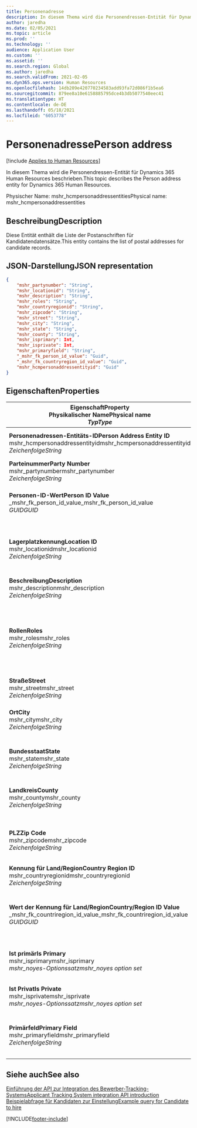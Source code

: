 ```yaml
---
title: Personenadresse
description: In diesem Thema wird die Personendressen-Entität für Dynamics 365 Human Resources beschrieben.
author: jaredha
ms.date: 02/05/2021
ms.topic: article
ms.prod: ''
ms.technology: ''
audience: Application User
ms.custom: ''
ms.assetid: ''
ms.search.region: Global
ms.author: jaredha
ms.search.validFrom: 2021-02-05
ms.dyn365.ops.version: Human Resources
ms.openlocfilehash: 14db209e420770234583add93fa72d086f1b5ea6
ms.sourcegitcommit: 879ee8a10e6158885795dce4b3db5077540eec41
ms.translationtype: HT
ms.contentlocale: de-DE
ms.lasthandoff: 05/18/2021
ms.locfileid: "6053778"
---
```

# <a name="person-address"></a><span data-ttu-id="923b4-103">Personenadresse</span><span class="sxs-lookup"><span data-stu-id="923b4-103">Person address</span></span>

[!include [Applies to Human Resources](../includes/applies-to-hr.md)]

<span data-ttu-id="923b4-104">In diesem Thema wird die Personendressen-Entität für Dynamics 365 Human Resources beschrieben.</span><span class="sxs-lookup"><span data-stu-id="923b4-104">This topic describes the Person address entity for Dynamics 365 Human Resources.</span></span>

<span data-ttu-id="923b4-105">Physischer Name: mshr_hcmpersonaddressentities</span><span class="sxs-lookup"><span data-stu-id="923b4-105">Physical name: mshr_hcmpersonaddressentities</span></span>

## <a name="description"></a><span data-ttu-id="923b4-106">Beschreibung</span><span class="sxs-lookup"><span data-stu-id="923b4-106">Description</span></span>

<span data-ttu-id="923b4-107">Diese Entität enthält die Liste der Postanschriften für Kandidatendatensätze.</span><span class="sxs-lookup"><span data-stu-id="923b4-107">This entity contains the list of postal addresses for candidate records.</span></span>

## <a name="json-representation"></a><span data-ttu-id="923b4-108">JSON-Darstellung</span><span class="sxs-lookup"><span data-stu-id="923b4-108">JSON representation</span></span>

```json
{
    "mshr_partynumber": "String",
    "mshr_locationid": "String",
    "mshr_description": "String",
    "mshr_roles": "String",
    "mshr_countryregionid": "String",
    "mshr_zipcode": "String",
    "mshr_street": "String",
    "mshr_city": "String",
    "mshr_state": "String",
    "mshr_county": "String",
    "mshr_isprimary": Int,
    "mshr_isprivate": Int,
    "mshr_primaryfield": "String",
    "_mshr_fk_person_id_value": "Guid",
    "_mshr_fk_countryregion_id_value": "Guid",
    "mshr_hcmpersonaddressentityid": "Guid"
}
```

## <a name="properties"></a><span data-ttu-id="923b4-109">Eigenschaften</span><span class="sxs-lookup"><span data-stu-id="923b4-109">Properties</span></span>

| <span data-ttu-id="923b4-110">Eigenschaft</span><span class="sxs-lookup"><span data-stu-id="923b4-110">Property</span></span><br><span data-ttu-id="923b4-111">**Physikalischer Name**</span><span class="sxs-lookup"><span data-stu-id="923b4-111">**Physical name**</span></span><br><span data-ttu-id="923b4-112">**_Typ_**</span><span class="sxs-lookup"><span data-stu-id="923b4-112">**_Type_**</span></span> | <span data-ttu-id="923b4-113">Verwenden</span><span class="sxs-lookup"><span data-stu-id="923b4-113">Use</span></span> | <span data-ttu-id="923b4-114">Beschreibung</span><span class="sxs-lookup"><span data-stu-id="923b4-114">Description</span></span> |
| --- | --- | --- |
| <span data-ttu-id="923b4-115">**Personenadressen-Entitäts-ID**</span><span class="sxs-lookup"><span data-stu-id="923b4-115">**Person Address Entity ID**</span></span><br><span data-ttu-id="923b4-116">mshr_hcmpersonaddressentityid</span><span class="sxs-lookup"><span data-stu-id="923b4-116">mshr_hcmpersonaddressentityid</span></span><br><span data-ttu-id="923b4-117">*Zeichenfolge*</span><span class="sxs-lookup"><span data-stu-id="923b4-117">*String*</span></span> | <span data-ttu-id="923b4-118">Schreibgeschützt</span><span class="sxs-lookup"><span data-stu-id="923b4-118">Read-only</span></span><br><span data-ttu-id="923b4-119">Erforderlich</span><span class="sxs-lookup"><span data-stu-id="923b4-119">Required</span></span> | <span data-ttu-id="923b4-120">Vom System generierter eindeutiger Bezeichner für den Entitätsdatensatz.</span><span class="sxs-lookup"><span data-stu-id="923b4-120">System-generated unique identifier for the entity record.</span></span> |
| <span data-ttu-id="923b4-121">**Parteinummer**</span><span class="sxs-lookup"><span data-stu-id="923b4-121">**Party Number**</span></span><br><span data-ttu-id="923b4-122">mshr_partynumber</span><span class="sxs-lookup"><span data-stu-id="923b4-122">mshr_partynumber</span></span><br><span data-ttu-id="923b4-123">*Zeichenfolge*</span><span class="sxs-lookup"><span data-stu-id="923b4-123">*String*</span></span> | <span data-ttu-id="923b4-124">Lesen/Schreiben</span><span class="sxs-lookup"><span data-stu-id="923b4-124">Read/write</span></span><br><span data-ttu-id="923b4-125">Erforderlich</span><span class="sxs-lookup"><span data-stu-id="923b4-125">Required</span></span> | <span data-ttu-id="923b4-126">Die Kennung des Datensatzes der zugeordneten Partei (Person).</span><span class="sxs-lookup"><span data-stu-id="923b4-126">The ID of the associated party (person) record.</span></span> |
| <span data-ttu-id="923b4-127">**Personen-ID-Wert**</span><span class="sxs-lookup"><span data-stu-id="923b4-127">**Person ID Value**</span></span><br><span data-ttu-id="923b4-128">_mshr_fk_person_id_value</span><span class="sxs-lookup"><span data-stu-id="923b4-128">_mshr_fk_person_id_value</span></span><br><span data-ttu-id="923b4-129">*GUID*</span><span class="sxs-lookup"><span data-stu-id="923b4-129">*GUID*</span></span> | <span data-ttu-id="923b4-130">Schreibgeschützt</span><span class="sxs-lookup"><span data-stu-id="923b4-130">Read-only</span></span><br><span data-ttu-id="923b4-131">Erforderlich</span><span class="sxs-lookup"><span data-stu-id="923b4-131">Required</span></span><br><span data-ttu-id="923b4-132">Fremdschlüssel: mshr_dirpersonentityid von mshr_dirpersonentity</span><span class="sxs-lookup"><span data-stu-id="923b4-132">Foreign key: mshr_dirpersonentityid of mshr_dirpersonentity</span></span> | <span data-ttu-id="923b4-133">Der vom System generierte Bezeichner des Entitätsdatensatzes der Partei (Person).</span><span class="sxs-lookup"><span data-stu-id="923b4-133">The system-generated identifier of the party (person) entity record.</span></span> |
| <span data-ttu-id="923b4-134">**Lagerplatzkennung**</span><span class="sxs-lookup"><span data-stu-id="923b4-134">**Location ID**</span></span><br><span data-ttu-id="923b4-135">mshr_locationid</span><span class="sxs-lookup"><span data-stu-id="923b4-135">mshr_locationid</span></span><br><span data-ttu-id="923b4-136">*Zeichenfolge*</span><span class="sxs-lookup"><span data-stu-id="923b4-136">*String*</span></span> | <span data-ttu-id="923b4-137">Lesen/Schreiben</span><span class="sxs-lookup"><span data-stu-id="923b4-137">Read/write</span></span><br><span data-ttu-id="923b4-138">Erforderlich</span><span class="sxs-lookup"><span data-stu-id="923b4-138">Required</span></span> | <span data-ttu-id="923b4-139">Die Standortkennung des Adressdatensatzes.</span><span class="sxs-lookup"><span data-stu-id="923b4-139">The location ID of the address record.</span></span> <span data-ttu-id="923b4-140">Wird in der Entität mshr_logisticspostaladdresslocationcdsentity eingerichtet.</span><span class="sxs-lookup"><span data-stu-id="923b4-140">Set up in mshr_logisticspostaladdresslocationcdsentity entity.</span></span> |
| <span data-ttu-id="923b4-141">**Beschreibung**</span><span class="sxs-lookup"><span data-stu-id="923b4-141">**Description**</span></span><br><span data-ttu-id="923b4-142">mshr_description</span><span class="sxs-lookup"><span data-stu-id="923b4-142">mshr_description</span></span><br><span data-ttu-id="923b4-143">*Zeichenfolge*</span><span class="sxs-lookup"><span data-stu-id="923b4-143">*String*</span></span> | <span data-ttu-id="923b4-144">Lesen/Schreiben</span><span class="sxs-lookup"><span data-stu-id="923b4-144">Read/write</span></span><br><span data-ttu-id="923b4-145">Erforderlich</span><span class="sxs-lookup"><span data-stu-id="923b4-145">Required</span></span> | <span data-ttu-id="923b4-146">Eine Beschreibung der Adresse des Kandidaten.</span><span class="sxs-lookup"><span data-stu-id="923b4-146">A description of the candidate’s address.</span></span> |
| <span data-ttu-id="923b4-147">**Rollen**</span><span class="sxs-lookup"><span data-stu-id="923b4-147">**Roles**</span></span><br><span data-ttu-id="923b4-148">mshr_roles</span><span class="sxs-lookup"><span data-stu-id="923b4-148">mshr_roles</span></span><br><span data-ttu-id="923b4-149">*Zeichenfolge*</span><span class="sxs-lookup"><span data-stu-id="923b4-149">*String*</span></span> | <span data-ttu-id="923b4-150">Lesen/Schreiben</span><span class="sxs-lookup"><span data-stu-id="923b4-150">Read/write</span></span><br><span data-ttu-id="923b4-151">Erforderlich</span><span class="sxs-lookup"><span data-stu-id="923b4-151">Required</span></span> | <span data-ttu-id="923b4-152">Die für diese Adresse zugewiesenen Rollen.</span><span class="sxs-lookup"><span data-stu-id="923b4-152">The roles assigned for this address.</span></span> <span data-ttu-id="923b4-153">Sie können mehrere Rollen zuweisen.</span><span class="sxs-lookup"><span data-stu-id="923b4-153">More than one role can be assigned.</span></span> <span data-ttu-id="923b4-154">Jede Rolle sollte durch ein Semikolon getrennt werden.</span><span class="sxs-lookup"><span data-stu-id="923b4-154">Each role should be separated by a semicolon.</span></span> <span data-ttu-id="923b4-155">Gültige Werte in der Entität mshr_logisticslocationroleentity.</span><span class="sxs-lookup"><span data-stu-id="923b4-155">Valid values contained in the mshr_logisticslocationroleentity entity.</span></span> |
| <span data-ttu-id="923b4-156">**Straße**</span><span class="sxs-lookup"><span data-stu-id="923b4-156">**Street**</span></span><br><span data-ttu-id="923b4-157">mshr_street</span><span class="sxs-lookup"><span data-stu-id="923b4-157">mshr_street</span></span><br><span data-ttu-id="923b4-158">*Zeichenfolge*</span><span class="sxs-lookup"><span data-stu-id="923b4-158">*String*</span></span> | <span data-ttu-id="923b4-159">Lesen/Schreiben</span><span class="sxs-lookup"><span data-stu-id="923b4-159">Read/write</span></span><br><span data-ttu-id="923b4-160">Optional</span><span class="sxs-lookup"><span data-stu-id="923b4-160">Optional</span></span> | <span data-ttu-id="923b4-161">Die Hausnummer.</span><span class="sxs-lookup"><span data-stu-id="923b4-161">The street number.</span></span> |
| <span data-ttu-id="923b4-162">**Ort**</span><span class="sxs-lookup"><span data-stu-id="923b4-162">**City**</span></span><br><span data-ttu-id="923b4-163">mshr_city</span><span class="sxs-lookup"><span data-stu-id="923b4-163">mshr_city</span></span><br><span data-ttu-id="923b4-164">*Zeichenfolge*</span><span class="sxs-lookup"><span data-stu-id="923b4-164">*String*</span></span> | <span data-ttu-id="923b4-165">Lesen/Schreiben</span><span class="sxs-lookup"><span data-stu-id="923b4-165">Read/write</span></span><br><span data-ttu-id="923b4-166">Optional</span><span class="sxs-lookup"><span data-stu-id="923b4-166">Optional</span></span> | <span data-ttu-id="923b4-167">Die Stadt der Adresse.</span><span class="sxs-lookup"><span data-stu-id="923b4-167">The city of the address.</span></span> <span data-ttu-id="923b4-168">In der Entität mshr_logisticsaddresscityentity einrichten.</span><span class="sxs-lookup"><span data-stu-id="923b4-168">Set up in mshr_logisticsaddresscityentity entity.</span></span> |
| <span data-ttu-id="923b4-169">**Bundesstaat**</span><span class="sxs-lookup"><span data-stu-id="923b4-169">**State**</span></span><br><span data-ttu-id="923b4-170">mshr_state</span><span class="sxs-lookup"><span data-stu-id="923b4-170">mshr_state</span></span><br><span data-ttu-id="923b4-171">*Zeichenfolge*</span><span class="sxs-lookup"><span data-stu-id="923b4-171">*String*</span></span> | <span data-ttu-id="923b4-172">Lesen/Schreiben</span><span class="sxs-lookup"><span data-stu-id="923b4-172">Read/write</span></span><br><span data-ttu-id="923b4-173">Optional</span><span class="sxs-lookup"><span data-stu-id="923b4-173">Optional</span></span> | <span data-ttu-id="923b4-174">Das Bundesland der Adresse.</span><span class="sxs-lookup"><span data-stu-id="923b4-174">The state of the address.</span></span> <span data-ttu-id="923b4-175">In der Entität mshr_logisticsaddressstateentity einrichten.</span><span class="sxs-lookup"><span data-stu-id="923b4-175">Set up in mshr_logisticsaddressstateentity entity.</span></span> |
| <span data-ttu-id="923b4-176">**Landkreis**</span><span class="sxs-lookup"><span data-stu-id="923b4-176">**County**</span></span><br><span data-ttu-id="923b4-177">mshr_county</span><span class="sxs-lookup"><span data-stu-id="923b4-177">mshr_county</span></span><br><span data-ttu-id="923b4-178">*Zeichenfolge*</span><span class="sxs-lookup"><span data-stu-id="923b4-178">*String*</span></span> | <span data-ttu-id="923b4-179">Lesen/Schreiben</span><span class="sxs-lookup"><span data-stu-id="923b4-179">Read/write</span></span><br><span data-ttu-id="923b4-180">Optional</span><span class="sxs-lookup"><span data-stu-id="923b4-180">Optional</span></span> | <span data-ttu-id="923b4-181">Der Landkreis der Adresse.</span><span class="sxs-lookup"><span data-stu-id="923b4-181">The county of the address.</span></span> <span data-ttu-id="923b4-182">In der Entität mshr_logisticsaddresscountyentity einrichten.</span><span class="sxs-lookup"><span data-stu-id="923b4-182">Set up in mshr_logisticsaddresscountyentity entity.</span></span> |
| <span data-ttu-id="923b4-183">**PLZ**</span><span class="sxs-lookup"><span data-stu-id="923b4-183">**Zip Code**</span></span><br><span data-ttu-id="923b4-184">mshr_zipcode</span><span class="sxs-lookup"><span data-stu-id="923b4-184">mshr_zipcode</span></span><br><span data-ttu-id="923b4-185">*Zeichenfolge*</span><span class="sxs-lookup"><span data-stu-id="923b4-185">*String*</span></span> | <span data-ttu-id="923b4-186">Lesen/Schreiben</span><span class="sxs-lookup"><span data-stu-id="923b4-186">Read/write</span></span><br><span data-ttu-id="923b4-187">Optional</span><span class="sxs-lookup"><span data-stu-id="923b4-187">Optional</span></span> | <span data-ttu-id="923b4-188">Die Postleitzahl der Adresse.</span><span class="sxs-lookup"><span data-stu-id="923b4-188">The zip/postal code of the address.</span></span> <span data-ttu-id="923b4-189">In der Entität mshr_logisticsaddresspostalcodeentity einrichten.</span><span class="sxs-lookup"><span data-stu-id="923b4-189">Set up in mshr_logisticsaddresspostalcodeentity entity.</span></span> |
| <span data-ttu-id="923b4-190">**Kennung für Land/Region**</span><span class="sxs-lookup"><span data-stu-id="923b4-190">**Country Region ID**</span></span><br><span data-ttu-id="923b4-191">mshr_countryregionid</span><span class="sxs-lookup"><span data-stu-id="923b4-191">mshr_countryregionid</span></span><br><span data-ttu-id="923b4-192">*Zeichenfolge*</span><span class="sxs-lookup"><span data-stu-id="923b4-192">*String*</span></span> | <span data-ttu-id="923b4-193">Lesen/Schreiben</span><span class="sxs-lookup"><span data-stu-id="923b4-193">Read/write</span></span><br><span data-ttu-id="923b4-194">Optional</span><span class="sxs-lookup"><span data-stu-id="923b4-194">Optional</span></span> | <span data-ttu-id="923b4-195">Land oder Region der Adresse.</span><span class="sxs-lookup"><span data-stu-id="923b4-195">The country or region of the address.</span></span> |
| <span data-ttu-id="923b4-196">**Wert der Kennung für Land/Region**</span><span class="sxs-lookup"><span data-stu-id="923b4-196">**Country/Region ID Value**</span></span><br><span data-ttu-id="923b4-197">_mshr_fk_countriregion_id_value</span><span class="sxs-lookup"><span data-stu-id="923b4-197">_mshr_fk_countriregion_id_value</span></span><br><span data-ttu-id="923b4-198">*GUID*</span><span class="sxs-lookup"><span data-stu-id="923b4-198">*GUID*</span></span> | <span data-ttu-id="923b4-199">Schreibgeschützt</span><span class="sxs-lookup"><span data-stu-id="923b4-199">Read-only</span></span><br><span data-ttu-id="923b4-200">Optional</span><span class="sxs-lookup"><span data-stu-id="923b4-200">Optional</span></span><br><span data-ttu-id="923b4-201">Fremdschlüssel: mshr_logisticaddresscountryregionentityid von mshr_logisticsaddresscountryregionentity</span><span class="sxs-lookup"><span data-stu-id="923b4-201">Foreign key: mshr_logisticaddresscountryregionentityid of mshr_logisticsaddresscountryregionentity</span></span> | <span data-ttu-id="923b4-202">Vom System generierter eindeutiger Bezeichner des Landes/der Region der Adresse.</span><span class="sxs-lookup"><span data-stu-id="923b4-202">System-generated unique identifier of the country/region of the address.</span></span> |
| <span data-ttu-id="923b4-203">**Ist primär**</span><span class="sxs-lookup"><span data-stu-id="923b4-203">**Is Primary**</span></span><br><span data-ttu-id="923b4-204">mshr_isprimary</span><span class="sxs-lookup"><span data-stu-id="923b4-204">mshr_isprimary</span></span><br><span data-ttu-id="923b4-205">*mshr_noyes-Optionssatz*</span><span class="sxs-lookup"><span data-stu-id="923b4-205">*mshr_noyes option set*</span></span> | <span data-ttu-id="923b4-206">Lesen/Schreiben</span><span class="sxs-lookup"><span data-stu-id="923b4-206">Read/write</span></span><br><span data-ttu-id="923b4-207">Erforderlich</span><span class="sxs-lookup"><span data-stu-id="923b4-207">Required</span></span> | <span data-ttu-id="923b4-208">Gibt an, ob diese Adresse die primäre Adresse für die Person der definierten Rolle ist.</span><span class="sxs-lookup"><span data-stu-id="923b4-208">Identifies whether this address is the primary address for the person of the defined role.</span></span> |
| <span data-ttu-id="923b4-209">**Ist Privat**</span><span class="sxs-lookup"><span data-stu-id="923b4-209">**Is Private**</span></span><br><span data-ttu-id="923b4-210">mshr_isprivate</span><span class="sxs-lookup"><span data-stu-id="923b4-210">mshr_isprivate</span></span><br><span data-ttu-id="923b4-211">*mshr_noyes-Optionssatz*</span><span class="sxs-lookup"><span data-stu-id="923b4-211">*mshr_noyes option set*</span></span> | <span data-ttu-id="923b4-212">Lesen/Schreiben</span><span class="sxs-lookup"><span data-stu-id="923b4-212">Read/write</span></span><br><span data-ttu-id="923b4-213">Erforderlich</span><span class="sxs-lookup"><span data-stu-id="923b4-213">Required</span></span> | <span data-ttu-id="923b4-214">Identifiziert, ob diese Adresse eine private Adresse für die Person ist.</span><span class="sxs-lookup"><span data-stu-id="923b4-214">Identifies whether this address is a private address for the person.</span></span> |
| <span data-ttu-id="923b4-215">**Primärfeld**</span><span class="sxs-lookup"><span data-stu-id="923b4-215">**Primary Field**</span></span><br><span data-ttu-id="923b4-216">mshr_primaryfield</span><span class="sxs-lookup"><span data-stu-id="923b4-216">mshr_primaryfield</span></span><br><span data-ttu-id="923b4-217">*Zeichenfolge*</span><span class="sxs-lookup"><span data-stu-id="923b4-217">*String*</span></span> | <span data-ttu-id="923b4-218">Schreibgeschützt</span><span class="sxs-lookup"><span data-stu-id="923b4-218">Read-only</span></span><br><span data-ttu-id="923b4-219">Erforderlich</span><span class="sxs-lookup"><span data-stu-id="923b4-219">Required</span></span> | <span data-ttu-id="923b4-220">Feld, das als ein primärer Bezeichner des Entitätsdatensatzes verwendet wird.</span><span class="sxs-lookup"><span data-stu-id="923b4-220">Field used as a primary identifier of the entity record.</span></span> <span data-ttu-id="923b4-221">Kombination aus Parteinummer und Standortkennung.</span><span class="sxs-lookup"><span data-stu-id="923b4-221">Combination of party number and location ID.</span></span> |

## <a name="see-also"></a><span data-ttu-id="923b4-222">Siehe auch</span><span class="sxs-lookup"><span data-stu-id="923b4-222">See also</span></span>

[<span data-ttu-id="923b4-223">Einführung der API zur Integration des Bewerber-Tracking-Systems</span><span class="sxs-lookup"><span data-stu-id="923b4-223">Applicant Tracking System integration API introduction</span></span>](hr-admin-integration-ats-api-introduction.md)<br>
[<span data-ttu-id="923b4-224">Beispielabfrage für Kandidaten zur Einstellung</span><span class="sxs-lookup"><span data-stu-id="923b4-224">Example query for Candidate to hire</span></span>](hr-admin-integration-ats-api-candidate-to-hire-example-query.md)



[!INCLUDE[footer-include](../includes/footer-banner.md)]